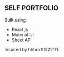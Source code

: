 ## SELF PORTFOLIO ##

Built using:
- React js
- Material UI
- Sheet API

Inspired by hhhrrrttt222111.